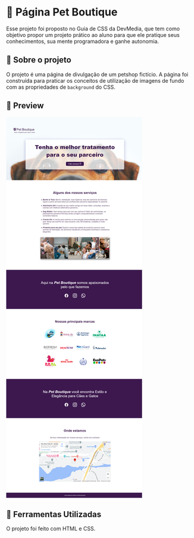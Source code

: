 # 🚀 Página Pet Boutique
Esse projeto foi proposto no Guia de CSS da DevMedia, que tem como objetivo propor um projeto prático ao aluno para que ele pratique seus conhecimentos, sua mente programadora e ganhe autonomia.

## 🚀 Sobre o projeto
O projeto é uma página de divulgação de um petshop fictício. A página foi construída para praticar os conceitos de utilização de imagens de fundo com as propriedades de ```background``` do CSS.

## 🚀 Preview
![Preview](./layout/layout-pet-boutique.png)

## 🚀 Ferramentas Utilizadas
O projeto foi feito com HTML e CSS.